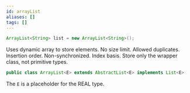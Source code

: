 ```yaml
---
id: arrayList
aliases: []
tags: []
---
```


```java
ArrayList<String> list = new ArrayList<String>();
```

Uses dynamic array to store elements.
No size limit.
Allowed duplicates.
Insertion order.
Non-synchronized.
Index basis.
Store only the wrapper class, not primitive types.

```java
public class ArrayList<E> extends AbstractList<E> implements List<E>
```

The `E` is a placeholder for the REAL type.
